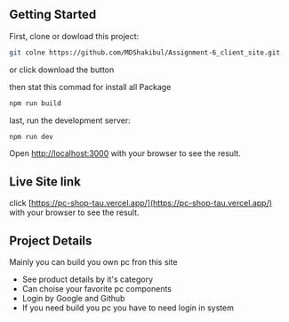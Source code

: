 ## Getting Started

First, clone or dowload this project:

```bash
git colne https://github.com/MDShakibul/Assignment-6_client_site.git
```
or click download the button

then stat this commad for install all Package

```bash
npm run build
```

last, run the development server:

```bash
npm run dev
```

Open [http://localhost:3000](http://localhost:3000) with your browser to see the result.

## Live Site link

click [https://pc-shop-tau.vercel.app/](https://pc-shop-tau.vercel.app/) with your browser to see the result.

## Project Details

Mainly you can build you own pc fron this site

- See product details by it's category
- Can choise your favorite pc components
- Login by Google and Github
- If you need build you pc you have to need login in system

